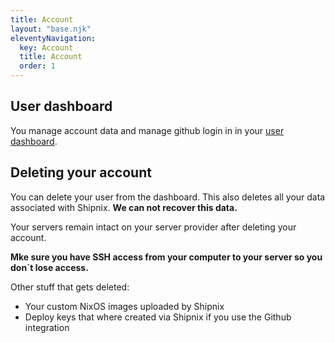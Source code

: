 ```yaml
---
title: Account
layout: "base.njk"
eleventyNavigation:
  key: Account
  title: Account
  order: 1
---
```


## User dashboard

You manage account data and manage github login in in your <a target="_blank" href="https://shipnix.io/ShowUser">user dashboard</a>.

## Deleting your account

You can delete your user from the dashboard. This also deletes all your data associated with Shipnix. **We can not recover this data.**

Your servers remain intact on your server provider after deleting your account.

**Mke sure you have SSH access from your computer to your server so you don`t lose access.**

Other stuff that gets deleted:

- Your custom NixOS images uploaded by Shipnix
- Deploy keys that where created via Shipnix if you use the Github integration
